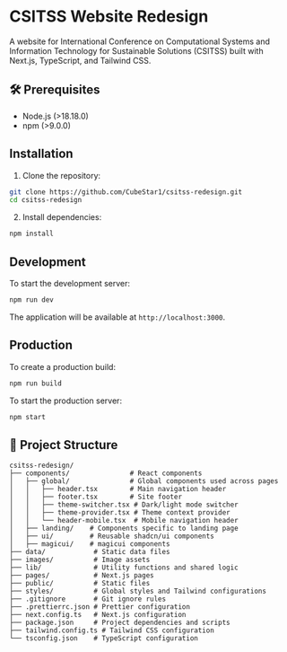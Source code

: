 # CSITSS Website Redesign

A website for International Conference on Computational Systems and Information Technology for Sustainable Solutions (CSITSS) built with Next.js, TypeScript, and Tailwind CSS.

## 🛠️ Prerequisites

- Node.js (>18.18.0)
- npm (>9.0.0)

## Installation

1. Clone the repository:
```bash
git clone https://github.com/CubeStar1/csitss-redesign.git
cd csitss-redesign
```

2. Install dependencies:
```bash
npm install
```

## Development

To start the development server:

```bash
npm run dev
```

The application will be available at `http://localhost:3000`.

## Production

To create a production build:

```bash
npm run build
```

To start the production server:

```bash
npm start
```

## 📁 Project Structure

```
csitss-redesign/
├── components/               # React components
│   ├── global/               # Global components used across pages
│   │   ├── header.tsx        # Main navigation header
│   │   ├── footer.tsx        # Site footer
│   │   ├── theme-switcher.tsx # Dark/light mode switcher
│   │   ├── theme-provider.tsx # Theme context provider
│   │   └── header-mobile.tsx  # Mobile navigation header
│   ├── landing/    # Components specific to landing page
│   ├── ui/         # Reusable shadcn/ui components
│   ├── magicui/    # magicui components
├── data/            # Static data files
├── images/          # Image assets
├── lib/             # Utility functions and shared logic
├── pages/           # Next.js pages
├── public/          # Static files
├── styles/          # Global styles and Tailwind configurations
├── .gitignore       # Git ignore rules
├── .prettierrc.json # Prettier configuration
├── next.config.ts   # Next.js configuration
├── package.json     # Project dependencies and scripts
├── tailwind.config.ts # Tailwind CSS configuration
└── tsconfig.json    # TypeScript configuration
```


